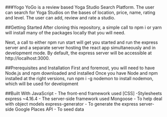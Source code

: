 
###Yogo
YoGo is a review based Yoga Studio Search Platform. The user can search for Yoga Studios on the bases of location, price, name, rating and level. The user can add, review and rate a studio.

##Getting Started
After cloning this repository, a simple call to npm i or yarn will install many of the packages locally that you will need.

Next, a call to either npm run start will get you started and run the express server and a separate server hosting the react app simultaneously and in development mode. By default, the express server will be accessible at http://localhost:3000.

##Prerequisites and Installation
First and foremost, you will need to have Node.js and npm downloaded and installed
Once you have Node and npm installed at the right versions, run
npm i -g nodemon
to install nodemon, which will be used for development

##Built With
JavaScript - The front-end framework used
[CSS] -Stylesheets
express ~4.16.4 - The server-side framework used
Mongoose - To help deal with object models
express-generator - To generate the express server-side
Google Places API - To seed data

